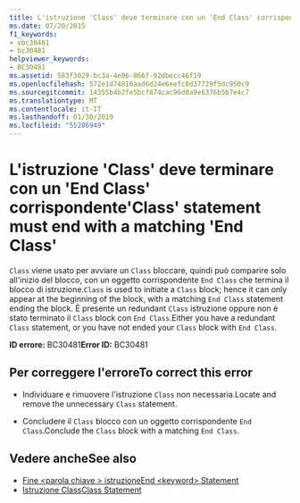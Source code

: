 ```yaml
---
title: L'istruzione 'Class' deve terminare con un 'End Class' corrispondente
ms.date: 07/20/2015
f1_keywords:
- vbc30481
- bc30481
helpviewer_keywords:
- BC30481
ms.assetid: 583f3029-bc3a-4e06-866f-92dbecc46f19
ms.openlocfilehash: 572e1d74810aad6d24e6eefc8d37729f5dc950c9
ms.sourcegitcommit: 14355b4b2fe5bcf874cac96d0a9e6376b567e4c7
ms.translationtype: MT
ms.contentlocale: it-IT
ms.lasthandoff: 01/30/2019
ms.locfileid: "55286949"
---
```

# <a name="class-statement-must-end-with-a-matching-end-class"></a><span data-ttu-id="4ab0a-102">L'istruzione 'Class' deve terminare con un 'End Class' corrispondente</span><span class="sxs-lookup"><span data-stu-id="4ab0a-102">'Class' statement must end with a matching 'End Class'</span></span>
<span data-ttu-id="4ab0a-103">`Class` viene usato per avviare un `Class` bloccare, quindi può comparire solo all'inizio del blocco, con un oggetto corrispondente `End Class` che termina il blocco di istruzione.</span><span class="sxs-lookup"><span data-stu-id="4ab0a-103">`Class` is used to initiate a `Class` block; hence it can only appear at the beginning of the block, with a matching `End Class` statement ending the block.</span></span> <span data-ttu-id="4ab0a-104">È presente un redundant `Class` istruzione oppure non è stato terminato il `Class` block con `End Class`.</span><span class="sxs-lookup"><span data-stu-id="4ab0a-104">Either you have a redundant `Class` statement, or you have not ended your `Class` block with `End Class`.</span></span>  
  
 <span data-ttu-id="4ab0a-105">**ID errore:** BC30481</span><span class="sxs-lookup"><span data-stu-id="4ab0a-105">**Error ID:** BC30481</span></span>  
  
## <a name="to-correct-this-error"></a><span data-ttu-id="4ab0a-106">Per correggere l'errore</span><span class="sxs-lookup"><span data-stu-id="4ab0a-106">To correct this error</span></span>  
  
-   <span data-ttu-id="4ab0a-107">Individuare e rimuovere l'istruzione `Class` non necessaria.</span><span class="sxs-lookup"><span data-stu-id="4ab0a-107">Locate and remove the unnecessary `Class` statement.</span></span>  
  
-   <span data-ttu-id="4ab0a-108">Concludere il `Class` blocco con un oggetto corrispondente `End Class`.</span><span class="sxs-lookup"><span data-stu-id="4ab0a-108">Conclude the `Class` block with a matching `End Class`.</span></span>  
  
## <a name="see-also"></a><span data-ttu-id="4ab0a-109">Vedere anche</span><span class="sxs-lookup"><span data-stu-id="4ab0a-109">See also</span></span>
- [<span data-ttu-id="4ab0a-110">Fine \<parola chiave > istruzione</span><span class="sxs-lookup"><span data-stu-id="4ab0a-110">End \<keyword> Statement</span></span>](../../../visual-basic/language-reference/statements/end-keyword-statement.md)
- [<span data-ttu-id="4ab0a-111">Istruzione Class</span><span class="sxs-lookup"><span data-stu-id="4ab0a-111">Class Statement</span></span>](../../../visual-basic/language-reference/statements/class-statement.md)
